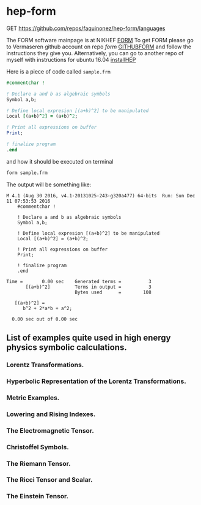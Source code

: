 # hep-form
GET https://github.com/repos/faquinonez/hep-form/languages

The FORM software mainpage is at NIKHEF
[FORM](http://www.nikhef.nl/~form/)
To get FORM please go to Vermaseren github account on repo *form*
[GITHUBFORM](https://github.com/vermaseren/form)
and follow the instructions they give you. Alternatively, you can go to another repo of myself
with instructions for ubuntu 16.04
[installHEP](http://github.com/faquinonez/installHEP#install-formFORM)

Here is a piece of code called `sample.frm`
```fortran
#commentchar !

! Declare a and b as algebraic symbols 
Symbol a,b;

! Define local expresion [(a+b)^2] to be manipulated
Local [(a+b)^2] = (a+b)^2;

! Print all expressions on buffer
Print;

! finalize program
.end
```
and how it should be executed on terminal
```bash
form sample.frm
```
The output will be something like:
```
M 4.1 (Aug 30 2016, v4.1-20131025-243-g320a477) 64-bits  Run: Sun Dec 11 07:53:53 2016
    #commentchar !
    
    ! Declare a and b as algebraic symbols
    Symbol a,b;
    
    ! Define local expresion [(a+b)^2] to be manipulated
    Local [(a+b)^2] = (a+b)^2;
    
    ! Print all expressions on buffer
    Print;
    
    ! finalize program
    .end

Time =       0.00 sec    Generated terms =          3
       [(a+b)^2]         Terms in output =          3
                         Bytes used      =        108

   [(a+b)^2] =
      b^2 + 2*a*b + a^2;

  0.00 sec out of 0.00 sec
```

## List of examples quite used in high energy physics symbolic calculations.

### Lorentz Transformations.
### Hyperbolic Representation of the Lorentz Transformations.
### Metric Examples.
### Lowering and Rising Indexes.
### The Electromagnetic Tensor.
### Christoffel Symbols.
### The Riemann Tensor.
### The Ricci Tensor and Scalar.
### The Einstein Tensor.
